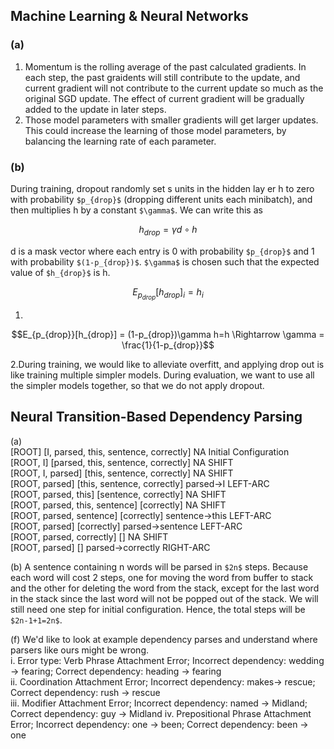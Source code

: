 ## Machine Learning & Neural Networks
### (a)
1. Momentum is the rolling average of the past calculated gradients. In each step, the past graidents will still contribute to the update, and current gradient will not contribute to the current update so much as the original SGD update. The effect of current gradient will be gradually added to the update in later steps.  
2. Those model parameters with smaller gradients will get larger updates. This could increase the learning of those model parameters, by balancing the learning rate of each parameter.

### (b) 
During training, dropout randomly set s units in the hidden lay er h to zero with probability `$p_{drop}$` (dropping different units each minibatch), and then multiplies h by a constant `$\gamma$`. We can write this as
```math
h_{drop} = \gamma d \circ h
```
d is a mask vector where each entry is 0 with probability `$p_{drop}$` and 1 with probability  `$(1-p_{drop})$`. `$\gamma$` is chosen such that the expected value of `$h_{drop}$` is h.
```math
E_{p_{drop}}[h_{drop}]_i = h_i
```
1. 
```math
E_{p_{drop}}[h_{drop}] = (1-p_{drop})\gamma h=h
\Rightarrow
\gamma = \frac{1}{1-p_{drop}}
```
2.During training, we would like to alleviate overfitt, and applying drop out is like training multiple simpler models. During evaluation, we want to use all the simpler models together, so that we do not apply dropout.


## Neural Transition-Based Dependency Parsing
(a)  
[ROOT] [I, parsed, this, sentence, correctly]   NA  Initial Configuration  
[ROOT, I] [parsed, this, sentence, correctly]    NA  SHIFT  
[ROOT, I, parsed] [this, sentence, correctly]    NA  SHIFT  
[ROOT, parsed] [this, sentence, correctly]  parsed->I LEFT-ARC   
[ROOT, parsed, this] [sentence, correctly]    NA  SHIFT  
[ROOT, parsed, this, sentence] [correctly]    NA  SHIFT  
[ROOT, parsed, sentence] [correctly] sentence->this LEFT-ARC  
[ROOT, parsed] [correctly] parsed->sentence LEFT-ARC  
[ROOT, parsed, correctly] [] NA SHIFT  
[ROOT, parsed] [] parsed->correctly RIGHT-ARC  

(b) A sentence containing n words will be parsed in `$2n$` steps. Because each word will cost 2 steps, one for moving the word from buffer to stack and the other for deleting the word from the stack, except for the last word in the stack since the last word will not be popped out of the stack. We will still need one step for initial configuration. Hence, the total steps will be `$2n-1+1=2n$`.

(f) We'd like to look at example dependency parses and understand where parsers like ours might be wrong.  
i. Error type: Verb Phrase Attachment Error; Incorrect dependency: wedding -> fearing; Correct dependency: heading -> fearing  
ii. Coordination Attachment Error; Incorrect dependency: makes-> rescue; Correct dependency: rush -> rescue  
iii. Modifier Attachment Error; Incorrect dependency: named -> Midland; Correct dependency: guy -> Midland
iv. Prepositional Phrase Attachment Error; Incorrect dependency: one -> been; Correct dependency: been -> one